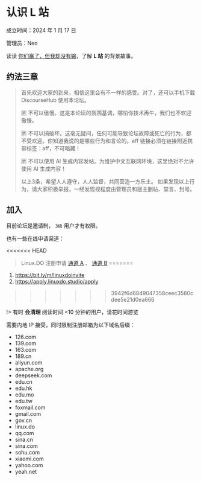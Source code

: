 # 认识 L 站

成立时间：2024 年 1 月 17 日

管理员：Neo

读读 [你们赢了，但我却没有输](https://linux.do/t/topic/1051)，了解 **L 站** 的背景故事。

## 约法三章

> 首先欢迎大家的到来，相信这里会有不一样的感受。对了，还可以手机下载 DiscourseHub 使用本论坛。
>
> :u7981: 不可以傲慢。这是本论坛的氛围基调，哪怕你技术再牛，我们也不欢迎傲慢。
>
> :u7981: 不可以搞破坏。这毫无疑问，任何可能导致论坛故障或死亡的行为，都不受欢迎。你知道我说的是哪些行为和言论的。aff 链接必须在链接附近携带标签：aff，不可暗藏！
>
> :u7981: 不可以使用 AI 生成内容发帖。为维护中文互联网环境，这里绝对不允许使用 AI 生成内容！
>
> 以上3条，希望人人遵守，人人监督，共同营造一方乐土。
如果发现以上行为，请大家积极举报，一经发现视程度由管理员和版主删帖、禁言、封号。

## 加入

目前论坛是邀请制， `3级` 用户才有权限。

也有一些在线申请渠道：

<<<<<<< HEAD
>Linux.DO 注册申请 [通道 A](https://bit.ly/m/linuxdoinvite) 、 [通道 B](https://apply.linuxdo.studio/apply)
=======
1. https://bit.ly/m/linuxdoinvite
2. https://apply.linuxdo.studio/apply
>>>>>>> 3942f6d6849047358ceec3580cdee5e21d0ea666

!> 有时 **会清理** 阅读时间 <10 分钟的用户，请花时间游览

需要内地 IP 接受，同时限制注册邮箱为以下域名后缀：

- 126.com
- 139.com
- 163.com
- 189.cn
- aliyun.com
- apache.org
- deepseek.com
- edu.cn
- edu.hk
- edu.mo
- edu.tw
- foxmail.com
- gmail.com
- gov.cn
- linux.do
- qq.com
- sina.cn
- sina.com
- sohu.com
- xiaomi.com
- yahoo.com
- yeah.net
